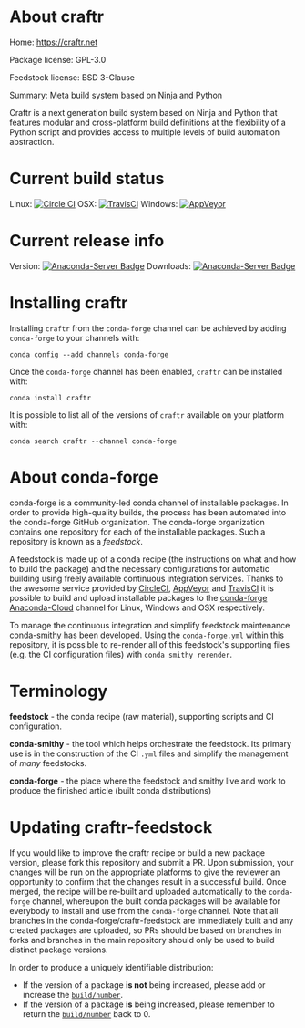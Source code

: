 About craftr
============

Home: https://craftr.net

Package license: GPL-3.0

Feedstock license: BSD 3-Clause

Summary: Meta build system based on Ninja and Python

Craftr is a next generation build system based on Ninja and Python that
features modular and cross-platform build definitions at the flexibility of a
Python script and provides access to multiple levels of build automation
abstraction.


Current build status
====================

Linux: [![Circle CI](https://circleci.com/gh/conda-forge/craftr-feedstock.svg?style=shield)](https://circleci.com/gh/conda-forge/craftr-feedstock)
OSX: [![TravisCI](https://travis-ci.org/conda-forge/craftr-feedstock.svg?branch=master)](https://travis-ci.org/conda-forge/craftr-feedstock)
Windows: [![AppVeyor](https://ci.appveyor.com/api/projects/status/github/conda-forge/craftr-feedstock?svg=True)](https://ci.appveyor.com/project/conda-forge/craftr-feedstock/branch/master)

Current release info
====================
Version: [![Anaconda-Server Badge](https://anaconda.org/conda-forge/craftr/badges/version.svg)](https://anaconda.org/conda-forge/craftr)
Downloads: [![Anaconda-Server Badge](https://anaconda.org/conda-forge/craftr/badges/downloads.svg)](https://anaconda.org/conda-forge/craftr)

Installing craftr
=================

Installing `craftr` from the `conda-forge` channel can be achieved by adding `conda-forge` to your channels with:

```
conda config --add channels conda-forge
```

Once the `conda-forge` channel has been enabled, `craftr` can be installed with:

```
conda install craftr
```

It is possible to list all of the versions of `craftr` available on your platform with:

```
conda search craftr --channel conda-forge
```


About conda-forge
=================

conda-forge is a community-led conda channel of installable packages.
In order to provide high-quality builds, the process has been automated into the
conda-forge GitHub organization. The conda-forge organization contains one repository
for each of the installable packages. Such a repository is known as a *feedstock*.

A feedstock is made up of a conda recipe (the instructions on what and how to build
the package) and the necessary configurations for automatic building using freely
available continuous integration services. Thanks to the awesome service provided by
[CircleCI](https://circleci.com/), [AppVeyor](http://www.appveyor.com/)
and [TravisCI](https://travis-ci.org/) it is possible to build and upload installable
packages to the [conda-forge](https://anaconda.org/conda-forge)
[Anaconda-Cloud](http://docs.anaconda.org/) channel for Linux, Windows and OSX respectively.

To manage the continuous integration and simplify feedstock maintenance
[conda-smithy](http://github.com/conda-forge/conda-smithy) has been developed.
Using the ``conda-forge.yml`` within this repository, it is possible to re-render all of
this feedstock's supporting files (e.g. the CI configuration files) with ``conda smithy rerender``.


Terminology
===========

**feedstock** - the conda recipe (raw material), supporting scripts and CI configuration.

**conda-smithy** - the tool which helps orchestrate the feedstock.
                   Its primary use is in the construction of the CI ``.yml`` files
                   and simplify the management of *many* feedstocks.

**conda-forge** - the place where the feedstock and smithy live and work to
                  produce the finished article (built conda distributions)


Updating craftr-feedstock
=========================

If you would like to improve the craftr recipe or build a new
package version, please fork this repository and submit a PR. Upon submission,
your changes will be run on the appropriate platforms to give the reviewer an
opportunity to confirm that the changes result in a successful build. Once
merged, the recipe will be re-built and uploaded automatically to the
`conda-forge` channel, whereupon the built conda packages will be available for
everybody to install and use from the `conda-forge` channel.
Note that all branches in the conda-forge/craftr-feedstock are
immediately built and any created packages are uploaded, so PRs should be based
on branches in forks and branches in the main repository should only be used to
build distinct package versions.

In order to produce a uniquely identifiable distribution:
 * If the version of a package **is not** being increased, please add or increase
   the [``build/number``](http://conda.pydata.org/docs/building/meta-yaml.html#build-number-and-string).
 * If the version of a package **is** being increased, please remember to return
   the [``build/number``](http://conda.pydata.org/docs/building/meta-yaml.html#build-number-and-string)
   back to 0.
